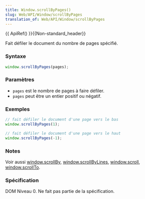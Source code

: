 ```yaml
---
title: Window.scrollByPages()
slug: Web/API/Window/scrollByPages
translation_of: Web/API/Window/scrollByPages
---
```


{{ ApiRef() }}{{Non-standard_header}}

Fait défiler le document du nombre de pages spécifié.

### Syntaxe

```js
window.scrollByPages(pages);
```

### Paramètres

- `pages` est le nombre de pages à faire défiler.
- `pages` peut être un entier positif ou négatif.

### Exemples

```js
// fait défiler le document d'une page vers le bas
window.scrollByPages(1);

// fait défiler le document d'une page vers le haut
window.scrollByPages(-1);
```

### Notes

Voir aussi [window.scrollBy](/fr/docs/Web/API/Window/scrollByPages), [window.scrollByLines](/fr/docs/Web/API/Window/scrollByPages), [window.scroll](/fr/docs/Web/API/Window/scroll), [window.scrollTo](/fr/docs/Web/API/Window/scrollTo).

### Spécification

DOM Niveau 0. Ne fait pas partie de la spécification.
